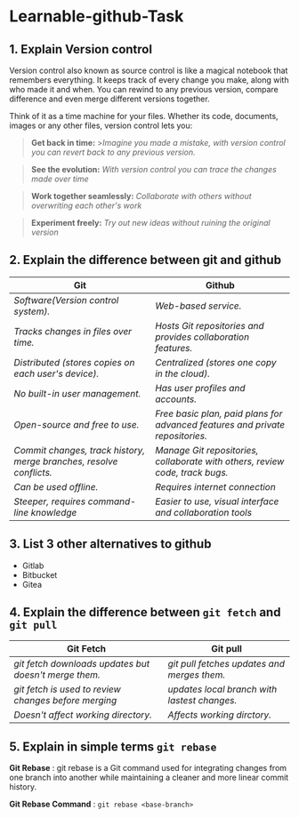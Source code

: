 # Learnable-github-Task

## 1. Explain Version control

Version control also known as source control is like a magical notebook that remembers everything. It keeps track of every change you make, along with who made it and when. You can rewind to any previous version, compare difference and even merge different versions together.

Think of it as a time machine for your files. Whether its code, documents, images or any other files, version control lets you:

> **Get back in time:** >_Imagine you made a mistake, with version control you can revert back to any previous version._

> **See the evolution:** _With version control you can trace the changes made over time_

> **Work together seamlessly:** _Collaborate with others without overwriting each other's work_

> **Experiment freely:** _Try out new ideas without ruining the original version_

## 2. Explain the difference between git and github

| **Git**                                                             | **Github**                                                                    |
| ------------------------------------------------------------------- | ----------------------------------------------------------------------------- |
| _Software(Version control system)._                                 | _Web-based service._                                                          |
| _Tracks changes in files over time._                                | _Hosts Git repositories and provides collaboration features._                 |
| _Distributed (stores copies on each user's device)._                | _Centralized (stores one copy in the cloud)._                                 |
| _No built-in user management._                                      | _Has user profiles and accounts._                                             |
| _Open-source and free to use._                                      | _Free basic plan, paid plans for advanced features and private repositories._ |
| _Commit changes, track history, merge branches, resolve conflicts._ | _Manage Git repositories, collaborate with others, review code, track bugs._  |
| _Can be used offline._                                              | _Requires internet connection_                                                |
| _Steeper, requires command-line knowledge_                          | _Easier to use, visual interface and collaboration tools_                     |

## 3. List 3 other alternatives to github

- Gitlab
- Bitbucket
- Gitea

## 4. Explain the difference between `git fetch` and `git pull`

| **Git Fetch**                                         | **Git pull**                                 |
| ----------------------------------------------------- | -------------------------------------------- |
| _git fetch downloads updates but doesn't merge them._ | _git pull fetches updates and merges them._  |
| _git fetch is used to review changes before merging_  | _updates local branch with lastest changes._ |
| _Doesn't affect working directory._                   | _Affects working dirctory._                  |

## 5. Explain in simple terms `git rebase`

**Git Rebase**
: git rebase is a Git command used for integrating changes from one branch into another while maintaining a cleaner and more linear commit history.

**Git Rebase Command**
: `git rebase <base-branch>`
